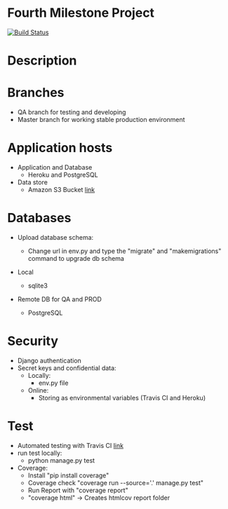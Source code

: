 # Fourth Milestone Project 
[![Build Status](https://travis-ci.org/IstvanGercsak/Fourth_Milestone_Project-Online-shop.svg?branch=QA_branch)](https://travis-ci.org/IstvanGercsak/Fourth_Milestone_Project-Online-shop)

# Description

# Branches
- QA branch for testing and developing
- Master branch for working stable production environment

# Application hosts
- Application and Database
    - Heroku and PostgreSQL
- Data store
    - Amazon S3 Bucket [link](https://aws.amazon.com/s3/)


# Databases

- Upload database schema:
    - Change url in env.py and type the "migrate" and "makemigrations" command to upgrade db schema

- Local
    - sqlite3
- Remote DB for QA and PROD
    - PostgreSQL 

# Security
- Django authentication
- Secret keys and confidential data:
    - Locally:
        - env.py file
    - Online:
        - Storing as environmental variables (Travis CI and Heroku)

# Test
- Automated testing with Travis CI [link](https://travis-ci.org/)
- run test locally:
    - python manage.py test
- Coverage:
    - Install "pip install coverage"
    - Coverage check "coverage run --source='.' manage.py test"
    - Run Report with "coverage report"
    - "coverage html" -> Creates htmlcov report folder 